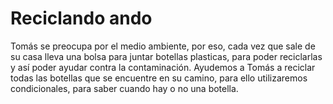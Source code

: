 # Reciclando ando
Tomás se preocupa por el medio ambiente, por eso, cada vez que sale de su casa lleva una bolsa para juntar botellas plasticas, para poder reciclarlas y así poder ayudar contra la contaminación. Ayudemos a Tomás a reciclar todas las botellas que se encuentre en su camino, para ello utilizaremos condicionales, para saber cuando hay o no una botella.